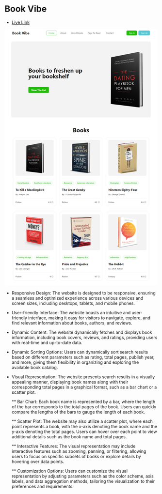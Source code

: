# Book Vibe

- [Live Link ](https://react-book-vibes.netlify.app/)

![website image](./src/assets/web.png)


* Responsive Design: The website is designed to be responsive, ensuring a seamless and optimized experience
  across various devices and screen sizes, including desktops, tablets, and mobile phones.
* User-friendly Interface: The website boasts an intuitive and user-friendly interface, making it easy for visitors
  to navigate, explore, and find relevant information about books, authors, and reviews.

* Dynamic Content: The website dynamically fetches and displays book information, including book covers, reviews, 
  and ratings, providing users with real-time and up-to-date data.

* Dynamic Sorting Options: Users can dynamically sort search results based on different parameters such as rating, 
  total pages, publish year, and more, giving them flexibility in organizing and exploring the available book catalog.

* Visual Representation: The website presents search results in a visually appealing manner, displaying book names
  along with their corresponding total pages in a graphical format, such as a bar chart or a scatter plot.

   ** Bar Chart: Each book name is represented by a bar, where the length of the bar corresponds to the total pages 
      of the book. Users can quickly compare the lengths of the bars to gauge the length of each book.

   ** Scatter Plot: The website may also utilize a scatter plot, where each point represents a book, with the 
       x-axis denoting the book name and the y-axis denoting the total pages. Users can hover over each point to view additional details such as the book name and total pages.

    ** Interactive Features: The visual representation may include interactive features such as zooming, panning,
       or  filtering, allowing users to focus on specific subsets of books or explore details by hovering over data points.

    ** Customization Options: Users can customize the visual representation by adjusting parameters such as the 
       color scheme, axis labels, and data aggregation methods, tailoring the visualization to their preferences and requirements.



